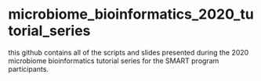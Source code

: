 # microbiome_bioinformatics_2020_tutorial_series
 this github contains all of the scripts and slides presented during the 2020 microbiome bioinformatics tutorial series for the SMART program participants.
